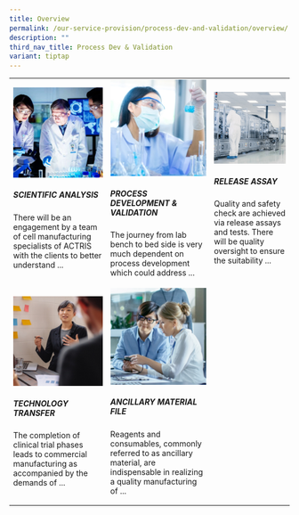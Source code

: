 ```yaml
---
title: Overview
permalink: /our-service-provision/process-dev-and-validation/overview/
description: ""
third_nav_title: Process Dev & Validation
variant: tiptap
---
```

<table style="minWidth: 75px">
<colgroup>
<col>
<col>
<col>
</colgroup>
<tbody>
<tr>
<td rowspan="1" colspan="1">
<div class="isomer-image-wrapper">
<img style="width: 100%" height="auto" width="100%" src="/images/Our%20Service%20Provision/service-1-1.jpg">
</div>
<h5>SCIENTIFIC ANALYSIS</h5>
<p>There will be an engagement by a team of cell manufacturing specialists
of ACTRIS with the clients to better understand ...</p>
</td>
<td rowspan="1" colspan="1">
<div class="isomer-image-wrapper">
<img style="width: 100%" height="auto" width="100%" src="/images/Our%20Service%20Provision/shutterstock_1190376445.jpg">
</div>
<h5>PROCESS DEVELOPMENT &amp; VALIDATION</h5>
<p>The journey from lab bench to bed side is very much dependent on process
development which could address ...</p>
</td>
<td rowspan="1" colspan="1">
<div class="isomer-image-wrapper">
<img style="width: 100%" height="auto" width="100%" src="/images/Our%20Service%20Provision/shutterstock_1268263936.jpg">
</div>
<h5>RELEASE ASSAY</h5>
<p>Quality and safety check are achieved via release assays and tests. There
will be quality oversight to ensure the suitability ...</p>
</td>
</tr>
<tr>
<td rowspan="1" colspan="1">
<div class="isomer-image-wrapper">
<img style="width: 100%" height="auto" width="100%" alt="" src="/images/Our Service Provision/shutterstock_519817903.jpg">
</div>
<h5>TECHNOLOGY TRANSFER</h5>
<p>The completion of clinical trial phases leads to commercial manufacturing
as accompanied by the demands of ...</p>
</td>
<td rowspan="1" colspan="1">
<div class="isomer-image-wrapper">
<img style="width: 100%" height="auto" width="100%" alt="" src="/images/Our Service Provision/shutterstock_1104131693.jpg">
</div>
<h5>ANCILLARY MATERIAL FILE</h5>
<p>Reagents and consumables, commonly referred to as ancillary material,
are indispensable in realizing a quality manufacturing of ...</p>
</td>
<td rowspan="1" colspan="1">
<p></p>
</td>
</tr>
</tbody>
</table>
<p></p>